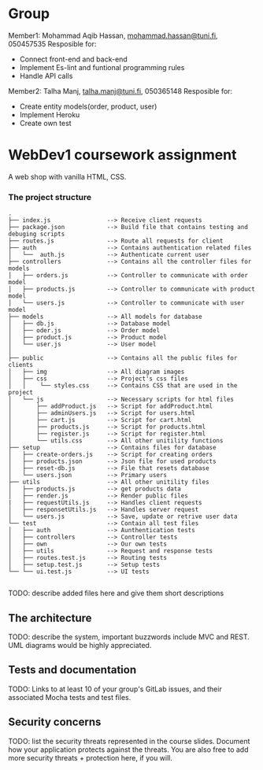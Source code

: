 # Group 

Member1:  Mohammad Aqib Hassan, mohammad.hassan@tuni.fi, 050457535 
Resposible for:  
- Connect front-end and back-end
- Implement Es-lint and funtional programming rules
- Handle API calls

Member2:  Talha Manj, talha.manj@tuni.fi, 050365148
Resposible for: 
- Create entity models(order, product, user)
- Implement Heroku 
- Create own test



# WebDev1 coursework assignment

A web shop with vanilla HTML, CSS.


### The project structure

```
.
├── index.js                --> Receive client requests
├── package.json            --> Build file that contains testing and debuging scripts
├── routes.js               --> Route all requests for client
├── auth                    --> Contains authentication related files
│   └──  auth.js            --> Authenticate current user
├── controllers             --> Contains all the controller files for models
│   ├── orders.js           --> Controller to communicate with order model
│   ├── products.js         --> Controller to communicate with product model
│   └── users.js            --> Controller to communicate with user model
├── models                  --> All models for database
│   ├── db.js               --> Database model
│   ├── oder.js             --> Order model
│   ├── product.js          --> Product model
│   └── user.js             --> User model     
│                               
├── public                  --> Contains all the public files for clients
│   ├── img                 --> All diagram images
│   ├── css                 --> Project's css files
│   │    └── styles.css     --> Contains CSS that are used in the project                
│   └── js                  --> Necessary scripts for html files
│       ├── addProduct.js   --> Script for addProduct.html
│       ├── adminUsers.js   --> Script for users.html
│       ├── cart.js         --> Script for cart.html
│       ├── products.js     --> Script for products.html
│       ├── register.js     --> Script for register.html
│       └── utils.css       --> All other unitility functions
├── setup                   --> Contains files for database           
│   ├── create-orders.js    --> Script for creating orders
│   ├── products.json       --> Json file for used products
│   ├── reset-db.js         --> File that resets database
│   └── users.json          --> Primary users
├── utils                   --> All other unitility files       
│   ├── products.js         --> get products data                  
│   ├── render.js           --> Render public files  
|   ├── requestUtils.js     --> Handles client requests               
│   ├── responsetUtils.js   --> Handles server request
│   └── users.js            --> Save, update or retrive user data
└── test                    --> Contain all test files        
│   ├── auth                --> Aunthentication tests
│   ├── controllers         --> Controller tests
│   ├── own                 --> Our own tests
│   ├── utils               --> Request and response tests
│   ├── routes.test.js      --> Routing tests
│   ├── setup.test.js       --> Setup tests
└── └── ui.test.js          --> UI tests


```

TODO: describe added files here and give them short descriptions

## The architecture 

TODO: describe the system, important buzzwords include MVC and REST.
UML diagrams would be highly appreciated.


## Tests and documentation

TODO: Links to at least 10 of your group's GitLab issues, and their associated Mocha tests and test files.

## Security concerns

TODO: list the security threats represented in the course slides.
Document how your application protects against the threats.
You are also free to add more security threats + protection here, if you will.

